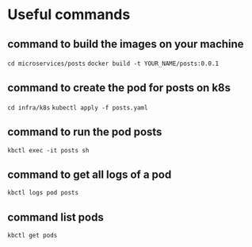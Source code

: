 # Useful commands

## command to build the images on your machine
`cd microservices/posts`
`docker build -t YOUR_NAME/posts:0.0.1`

## command to create the pod for posts on k8s
`cd infra/k8s`
`kubectl apply -f posts.yaml`

## command to run the pod posts
`kbctl exec -it posts sh`

## command to get all logs of a pod
`kbctl logs pod posts`

## command list pods
`kbctl get pods`